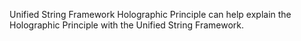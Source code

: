 Unified String Framework Holographic Principle can help explain the Holographic Principle with the Unified String Framework.  
